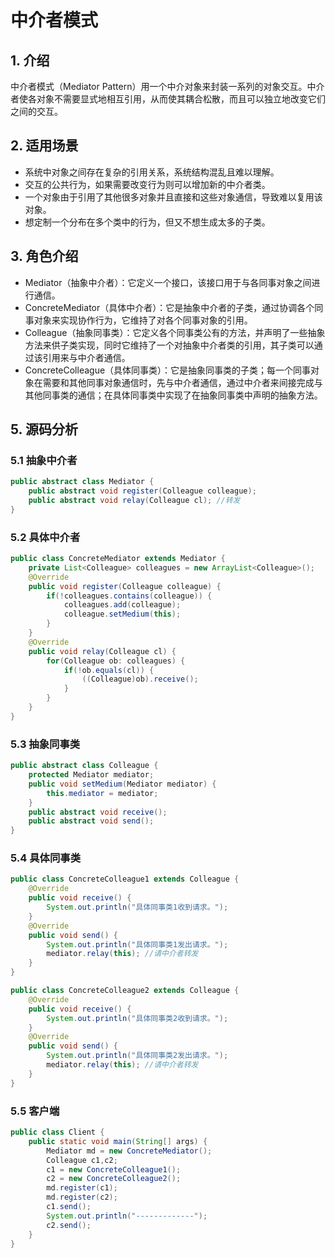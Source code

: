 中介者模式
===

## 1. 介绍
中介者模式（Mediator Pattern）用一个中介对象来封装一系列的对象交互。中介者使各对象不需要显式地相互引用，从而使其耦合松散，而且可以独立地改变它们之间的交互。

## 2. 适用场景
* 系统中对象之间存在复杂的引用关系，系统结构混乱且难以理解。
* 交互的公共行为，如果需要改变行为则可以增加新的中介者类。
* 一个对象由于引用了其他很多对象并且直接和这些对象通信，导致难以复用该对象。
* 想定制一个分布在多个类中的行为，但又不想生成太多的子类。

## 3. 角色介绍
* Mediator（抽象中介者）：它定义一个接口，该接口用于与各同事对象之间进行通信。
* ConcreteMediator（具体中介者）：它是抽象中介者的子类，通过协调各个同事对象来实现协作行为，它维持了对各个同事对象的引用。
* Colleague（抽象同事类）：它定义各个同事类公有的方法，并声明了一些抽象方法来供子类实现，同时它维持了一个对抽象中介者类的引用，其子类可以通过该引用来与中介者通信。
* ConcreteColleague（具体同事类）：它是抽象同事类的子类；每一个同事对象在需要和其他同事对象通信时，先与中介者通信，通过中介者来间接完成与其他同事类的通信；在具体同事类中实现了在抽象同事类中声明的抽象方法。

## 5. 源码分析
### 5.1 抽象中介者
```java
public abstract class Mediator {
    public abstract void register(Colleague colleague);
    public abstract void relay(Colleague cl); //转发
}
```

### 5.2 具体中介者
```java
public class ConcreteMediator extends Mediator {
    private List<Colleague> colleagues = new ArrayList<Colleague>();
    @Override
    public void register(Colleague colleague) {
        if(!colleagues.contains(colleague)) {
            colleagues.add(colleague);
            colleague.setMedium(this);
        }
    }
    @Override
    public void relay(Colleague cl) {
        for(Colleague ob: colleagues) {
            if(!ob.equals(cl)) {
                ((Colleague)ob).receive();
            }
        }
    }
}
```

### 5.3 抽象同事类
```java
public abstract class Colleague {
    protected Mediator mediator;
    public void setMedium(Mediator mediator) {
        this.mediator = mediator;
    }
    public abstract void receive();
    public abstract void send();
}
```

### 5.4 具体同事类
```java
public class ConcreteColleague1 extends Colleague {
    @Override
    public void receive() {
        System.out.println("具体同事类1收到请求。");
    }
    @Override
    public void send() {
        System.out.println("具体同事类1发出请求。");
        mediator.relay(this); //请中介者转发
    }
}
```

```java
public class ConcreteColleague2 extends Colleague {
    @Override
    public void receive() {
        System.out.println("具体同事类2收到请求。");
    }
    @Override
    public void send() {
        System.out.println("具体同事类2发出请求。");
        mediator.relay(this); //请中介者转发
    }
}
```

### 5.5 客户端
```java
public class Client {
    public static void main(String[] args) {
        Mediator md = new ConcreteMediator();
        Colleague c1,c2;
        c1 = new ConcreteColleague1();
        c2 = new ConcreteColleague2();
        md.register(c1);
        md.register(c2);
        c1.send();
        System.out.println("-------------");
        c2.send();
    }
}
```